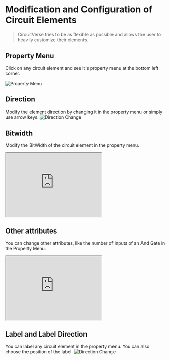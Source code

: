 # Modification and Configuration of Circuit Elements

> CircuitVerse tries to be as flexible as possible and allows the user to heavily customize their elements.

## Property Menu

Click on any circuit element and see it's property menu at the bottom left corner.

![Property Menu](/images/property_menu.png)

## Direction

Modify the element direction by changing it in the property menu or simply use arrow keys.
![Direction Change](/images/direction.png)

## Bitwidth

Modify the BitWidth of the circuit element in the property menu.

<iframe width="300px" height="200px" src="https://circuitverse.org/simulator/embed/736" id="projectPreview" scrolling="no" webkitAllowFullScreen mozAllowFullScreen allowFullScreen> </iframe>

## Other attributes

You can change other attributes, like the number of inputs of an And Gate in the Property Menu.
  
<iframe width="300px" height="200px" src="https://circuitverse.org/simulator/embed/735" id="projectPreview" scrolling="no" webkitAllowFullScreen mozAllowFullScreen allowFullScreen> </iframe>

## Label and Label Direction

You can label any circuit element in the property menu. You can also choose the position of the label.
![Direction Change](/images/label.png)
